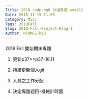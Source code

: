 ```yaml
---
Title: 2018 cadp-bg8 分組專題 week11
Date: 2018-11-19 11:00
Category: Misc
Tags: 2018Fall
Slug: 2018-Fall-Project-Blog-1
Author: NFUMDE-bg8
---
```


2018 Fall 開始期末專題

<!-- PELICAN_END_SUMMARY -->

1. 更新p37>>p37-18.11

2. 持續更新個人git

3. 人員之工作分配

4. 決定專題題目-機械計時器
